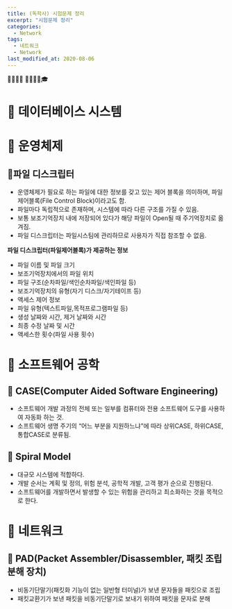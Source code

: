 ```yaml
---
title: (독학사) 시험문제 정리
excerpt: "시험문제 정리"
categories:
  - Network
tags:
  - 네트워크
  - Network
last_modified_at: 2020-08-06
---
```

💼📝🔑⏰ 📙📓📘📒🎓

# 💼 데이터베이스 시스템

# 💼 운영체제
## 📝파일 디스크립터
- 운영체제가 필요로 하는 파일에 대한 정보를 갖고 있는 제어 블록을 의미하며, 파일제어블록(File Control Block)이라고도 함.
- 파일마다 독립적으로 존재하며, 시스템에 따라 다른 구조를 가질 수 있음.
- 보통 보조기억장치 내에 저장되어 있다가 해당 파일이 Open될 때 주기억장치로 옮겨짐.
- 파일 디스크립터는 파일시스팀에 관리하므로 사용자가 직접 참조할 수 없음.

**파일 디스크립터(파일제어블록)가 제공하는 정보**
- 파일 이름 및 파일 크기
- 보조기억장치에서의 파일 위치
- 파일 구조(순차파일/색인순차파일/색인파일 등)
- 보조기억장치의 유형(자기 디스크/자기테이프 등)
- 액세스 제어 정보
- 파일 유형(텍스트파일,목적프로그램파일 등)
- 생성 날짜와 시간, 제거 날짜와 시간
- 최종 수정 날짜 및 시간
- 액세스한 횟수(파일 사용 횟수)

# 💼 소프트웨어 공학
## 📝 CASE(Computer Aided Software Engineering)
- 소프트웨어 개발 과정의 전체 또는 일부를 컴퓨터와 전용 소프트웨어 도구를 사용하여 자동화 하는 것.
- 소프트웨어 생명 주기의 “어느 부분을 지원하느냐”에 따라 상위CASE, 하위CASE, 통합CASE로 분류됨.

## 📝 Spiral Model
-	대규모 시스템에 적합하다.
-	개발 순서는 계획 및 정의, 위험 분석, 공학적 개발, 고객 평가 순으로 진행된다.
-	소프트웨어를 개발하면서 발생할 수 있는 위험을 관리하고 최소화하는 것을 목적으로 한다.


# 💼 네트워크
## 📝 PAD(Packet Assembler/Disassembler, 패킷 조립 분해 장치)
- 비동기단말기(패킷화 기능이 없는 일반형 터미널)가 보낸 문자들을 패킷으로 조립
- 패킷교환기가 보낸 패킷을 비동기단말기로 보내기 위하여 패킷을 문자로 분해